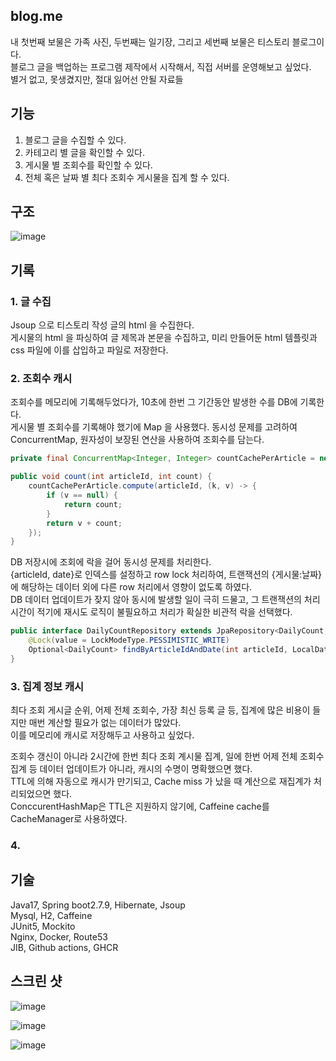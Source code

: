 ## blog.me

내 첫번째 보물은 가족 사진, 두번째는 일기장, 그리고 세번째 보물은 티스토리 블로그이다.        
블로그 글을 백업하는 프로그램 제작에서 시작해서, 직접 서버를 운영해보고 싶었다.         
별거 없고, 못생겼지만, 절대 잃어선 안될 자료들

## 기능

1. 블로그 글을 수집할 수 있다.
2. 카테고리 별 글을 확인할 수 있다.
3. 게시물 별 조회수를 확인할 수 있다.
4. 전체 혹은 날짜 별 최다 조회수 게시물을 집계 할 수 있다.

## 구조 

![image](https://github.com/ecsimsw/ecsimsw.blog/assets/46060746/dd2a3161-b905-412d-bb93-f2edcac2230f)

## 기록 

### 1. 글 수집

Jsoup 으로 티스토리 작성 글의 html 을 수집한다.        
게시물의 html 을 파싱하여 글 제목과 본문을 수집하고, 미리 만들어둔 html 템플릿과 css 파일에 이를 삽입하고 파일로 저장한다.          

    
### 2. 조회수 캐시 

조회수를 메모리에 기록해두었다가, 10초에 한번 그 기간동안 발생한 수를 DB에 기록한다.        
게시물 별 조회수를 기록해야 했기에 Map 을 사용했다.
동시성 문제를 고려하여 ConcurrentMap, 원자성이 보장된 연산을 사용하여 조회수를 담는다. 


``` java
private final ConcurrentMap<Integer, Integer> countCachePerArticle = new ConcurrentHashMap<>();

public void count(int articleId, int count) {
    countCachePerArticle.compute(articleId, (k, v) -> {
        if (v == null) {
            return count;
        }
        return v + count;
    });
}
```

DB 저장시에 조회에 락을 걸어 동시성 문제를 처리한다.    
{articleId, date}로 인덱스를 설정하고 row lock 처리하여, 트랜잭션의 {게시물:날짜}에 해당하는 데이터 외에 다른 row 처리에서 영향이 없도록 하였다.     
DB 데이터 업데이트가 잦지 않아 동시에 발생할 일이 극히 드물고, 그 트랜잭션의 처리 시간이 적기에 재시도 로직이 불필요하고 처리가 확실한 비관적 락을 선택했다.    

``` java
public interface DailyCountRepository extends JpaRepository<DailyCount, Long> {
    @Lock(value = LockModeType.PESSIMISTIC_WRITE)
    Optional<DailyCount> findByArticleIdAndDate(int articleId, LocalDate date);
}
```

### 3. 집계 정보 캐시

최다 조회 게시글 순위, 어제 전체 조회수, 가장 최신 등록 글 등, 집계에 많은 비용이 들지만 매번 계산할 필요가 없는 데이터가 많았다.      
이를 메모리에 캐시로 저장해두고 사용하고 싶었다.      

조회수 갱신이 아니라 2시간에 한번 최다 조회 계시물 집계, 일에 한번 어제 전체 조회수 집계 등 데이터 업데이트가 아니라, 캐시의 수명이 명확했으면 했다.     
TTL에 의해 자동으로 캐시가 만기되고, Cache miss 가 났을 때 계산으로 재집계가 처리되었으면 했다.    
ConccurentHashMap은 TTL은 지원하지 않기에, Caffeine cache를 CacheManager로 사용하였다.     


### 4. 






## 기술 

Java17, Spring boot2.7.9, Hibernate, Jsoup    
Mysql, H2, Caffeine    
JUnit5, Mockito     
Nginx, Docker, Route53        
JIB, Github actions, GHCR    


## 스크린 샷
![image](https://github.com/ecsimsw/ecsimsw.blog/assets/46060746/3e1a8731-d8ca-4411-8696-3fbcb946a9e5)


![image](https://github.com/ecsimsw/ecsimsw.blog/assets/46060746/744dcf12-05b1-4b2f-90a0-ffff09c0e356)


![image](https://github.com/ecsimsw/ecsimsw.blog/assets/46060746/a44f631e-bc21-4d03-ab32-bc14050a9c50)

